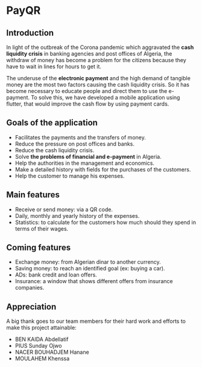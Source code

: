 # PayQR

## Introduction

In light of the outbreak of the Corona pandemic which aggravated the **cash liquidity crisis** in banking agencies and post offices of Algeria, the withdraw of money has become a problem for the citizens because they have to wait in lines for hours to get it.

The underuse of the **electronic payment** and the high demand of tangible money are the most two factors causing the cash liquidity crisis. So it has become necessary to educate people and direct them to use the e-payment. To solve this, we have developed a mobile application using flutter, that would improve the cash flow by using payment cards.

## Goals of the application

- Facilitates the payments and the transfers of money.
- Reduce the pressure on post offices and banks.
- Reduce the cash liquidity crisis.
- Solve **the problems of financial and e-payment** in Algeria.
- Help the authorities in the management and economics.
- Make a detailed history with fields for the purchases of the customers.
- Help the customer to manage his expenses.

## Main features

- Receive or send money: via a QR code.
- Daily, monthly and yearly history of the expenses.
- Statistics: to calculate for the customers how much should they spend in terms of their wages.

## Coming features

- Exchange money: from Algerian dinar to another currency.
- Saving money: to reach an identified goal (ex: buying a car).
- ADs: bank credit and loan offers.
- Insurance: a window that shows different offers from insurance companies.

## Appreciation

A big thank goes to our team members for their hard work and efforts to make this project attainable:

- BEN KAIDA Abdellatif
- PIUS Sunday Ojwo
- NACER BOUHADJEM Hanane
- MOULAHEM Khenssa